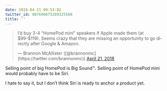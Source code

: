 ```yaml
---
date: 2018-04-21 09:53:02
twitter_id: 987690675289325568
title: ''
---
```


<blockquote class="twitter-tweet"><p lang="en" dir="ltr">I’d buy 3-4 “HomePod mini” speakers if Apple made them (at $99-$119). Seems crazy that they are missing an opportunity to go directly after Google &amp; Amazon.</p>&mdash; Brannon McAllister ([@brannonmc](https://twitter.com/brannonmc)) <a href="https://twitter.com/brannonmc/status/987683002397417472?ref_src=twsrc%5Etfw">April 21, 2018</a></blockquote>
<script async src="https://platform.twitter.com/widgets.js" charset="utf-8"></script>

Selling point of big HomePod is Big Sound™️. Selling point of HomePod mini would probably have to be Siri.

I hate to say it, but I don’t think Siri is ready to anchor a product yet.
